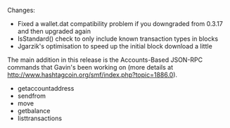 Changes:
* Fixed a wallet.dat compatibility problem if you downgraded from 0.3.17 and then upgraded again
* IsStandard() check to only include known transaction types in blocks
* Jgarzik's optimisation to speed up the initial block download a little

The main addition in this release is the Accounts-Based JSON-RPC commands that Gavin's been working on (more details at http://www.hashtagcoin.org/smf/index.php?topic=1886.0).  
* getaccountaddress
* sendfrom
* move
* getbalance
* listtransactions
